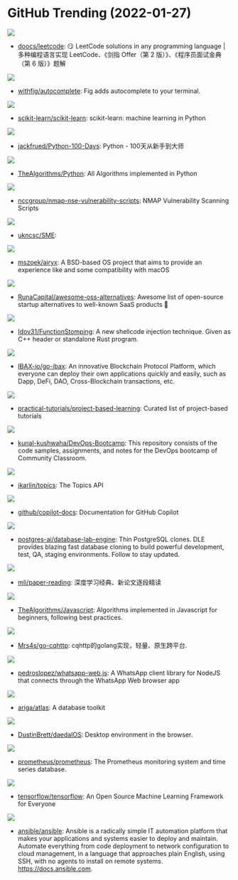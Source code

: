 # GitHub Trending (2022-01-27)

![](https://img.shields.io/badge/Java-New%20312-green?style=flat-square&logo=appveyor)
- [doocs/leetcode](https://github.com/doocs/leetcode): 😏 LeetCode solutions in any programming language | 多种编程语言实现 LeetCode、《剑指 Offer（第 2 版）》、《程序员面试金典（第 6 版）》题解

![](https://img.shields.io/badge/TypeScript-New%20165-green?style=flat-square&logo=appveyor)
- [withfig/autocomplete](https://github.com/withfig/autocomplete): Fig adds autocomplete to your terminal.

![](https://img.shields.io/badge/Python-New%2038-green?style=flat-square&logo=appveyor)
- [scikit-learn/scikit-learn](https://github.com/scikit-learn/scikit-learn): scikit-learn: machine learning in Python

![](https://img.shields.io/badge/Python-New%2067-green?style=flat-square&logo=appveyor)
- [jackfrued/Python-100-Days](https://github.com/jackfrued/Python-100-Days): Python - 100天从新手到大师

![](https://img.shields.io/badge/Python-New%20149-green?style=flat-square&logo=appveyor)
- [TheAlgorithms/Python](https://github.com/TheAlgorithms/Python): All Algorithms implemented in Python

![](https://img.shields.io/badge/Lua-New%20101-green?style=flat-square&logo=appveyor)
- [nccgroup/nmap-nse-vulnerability-scripts](https://github.com/nccgroup/nmap-nse-vulnerability-scripts): NMAP Vulnerability Scanning Scripts

![](https://img.shields.io/badge/none-New%20103-green?style=flat-square&logo=appveyor)
- [ukncsc/SME](https://github.com/ukncsc/SME): 

![](https://img.shields.io/badge/C-New%20102-green?style=flat-square&logo=appveyor)
- [mszoek/airyx](https://github.com/mszoek/airyx): A BSD-based OS project that aims to provide an experience like and some compatibility with macOS

![](https://img.shields.io/badge/Python-New%20366-green?style=flat-square&logo=appveyor)
- [RunaCapital/awesome-oss-alternatives](https://github.com/RunaCapital/awesome-oss-alternatives): Awesome list of open-source startup alternatives to well-known SaaS products 🚀

![](https://img.shields.io/badge/C%2B%2B-New%2034-green?style=flat-square&logo=appveyor)
- [Idov31/FunctionStomping](https://github.com/Idov31/FunctionStomping): A new shellcode injection technique. Given as C++ header or standalone Rust program.

![](https://img.shields.io/badge/Go-New%20781-green?style=flat-square&logo=appveyor)
- [IBAX-io/go-ibax](https://github.com/IBAX-io/go-ibax): An innovative Blockchain Protocol Platform, which everyone can deploy their own applications quickly and easily, such as Dapp, DeFi, DAO, Cross-Blockchain transactions, etc.

![](https://img.shields.io/badge/none-New%20100-green?style=flat-square&logo=appveyor)
- [practical-tutorials/project-based-learning](https://github.com/practical-tutorials/project-based-learning): Curated list of project-based tutorials

![](https://img.shields.io/badge/none-New%2052-green?style=flat-square&logo=appveyor)
- [kunal-kushwaha/DevOps-Bootcamp](https://github.com/kunal-kushwaha/DevOps-Bootcamp): This repository consists of the code samples, assignments, and notes for the DevOps bootcamp of Community Classroom.

![](https://img.shields.io/badge/none-New%2045-green?style=flat-square&logo=appveyor)
- [jkarlin/topics](https://github.com/jkarlin/topics): The Topics API

![](https://img.shields.io/badge/Python-New%20276-green?style=flat-square&logo=appveyor)
- [github/copilot-docs](https://github.com/github/copilot-docs): Documentation for GitHub Copilot

![](https://img.shields.io/badge/Go-New%2075-green?style=flat-square&logo=appveyor)
- [postgres-ai/database-lab-engine](https://github.com/postgres-ai/database-lab-engine): Thin PostgreSQL clones. DLE provides blazing fast database cloning to build powerful development, test, QA, staging environments. Follow to stay updated.

![](https://img.shields.io/badge/none-New%20146-green?style=flat-square&logo=appveyor)
- [mli/paper-reading](https://github.com/mli/paper-reading): 深度学习经典、新论文逐段精读

![](https://img.shields.io/badge/JavaScript-New%2047-green?style=flat-square&logo=appveyor)
- [TheAlgorithms/Javascript](https://github.com/TheAlgorithms/Javascript): Algorithms implemented in Javascript for beginners, following best practices.

![](https://img.shields.io/badge/Go-New%2022-green?style=flat-square&logo=appveyor)
- [Mrs4s/go-cqhttp](https://github.com/Mrs4s/go-cqhttp): cqhttp的golang实现，轻量、原生跨平台.

![](https://img.shields.io/badge/JavaScript-New%2014-green?style=flat-square&logo=appveyor)
- [pedroslopez/whatsapp-web.js](https://github.com/pedroslopez/whatsapp-web.js): A WhatsApp client library for NodeJS that connects through the WhatsApp Web browser app

![](https://img.shields.io/badge/Go-New%20128-green?style=flat-square&logo=appveyor)
- [ariga/atlas](https://github.com/ariga/atlas): A database toolkit

![](https://img.shields.io/badge/JavaScript-New%20105-green?style=flat-square&logo=appveyor)
- [DustinBrett/daedalOS](https://github.com/DustinBrett/daedalOS): Desktop environment in the browser.

![](https://img.shields.io/badge/Go-New%2073-green?style=flat-square&logo=appveyor)
- [prometheus/prometheus](https://github.com/prometheus/prometheus): The Prometheus monitoring system and time series database.

![](https://img.shields.io/badge/C%2B%2B-New%2055-green?style=flat-square&logo=appveyor)
- [tensorflow/tensorflow](https://github.com/tensorflow/tensorflow): An Open Source Machine Learning Framework for Everyone

![](https://img.shields.io/badge/Python-New%20140-green?style=flat-square&logo=appveyor)
- [ansible/ansible](https://github.com/ansible/ansible): Ansible is a radically simple IT automation platform that makes your applications and systems easier to deploy and maintain. Automate everything from code deployment to network configuration to cloud management, in a language that approaches plain English, using SSH, with no agents to install on remote systems. https://docs.ansible.com.

